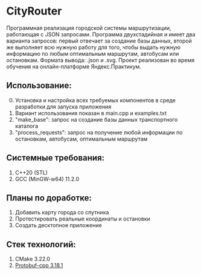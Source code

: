 CityRouter
=============

Программная реализация городской системы маршрутизации, работающая с JSON запросами. Программа двухстадийная и имеет два варианта запросов: первый отвечает за создание базы данных, второй же выполняет всю нужную работу для того, чтобы выдать нужную информацию по любым оптимальным маршрутам, автобусам или остановкам. Формата вывода: .json и .svg. Проект реализован во время обучения на онлайн-платформе Яндекс.Практикум. 

**Использование:**
-------

0. Установка и настройка всех требуемых компонентов в среде разработки для запуска приложения
1. Вариант использования показан в main.cpp и examples.txt
2. "make_base": запрос на создание базы данных транспортного каталога
3. "process_requests": запрос на получение любой информации по остановкам, автобусам, оптимальным маршрутам


**Системные требования:**
-------

1. C++20 (STL)
2. GCC (MinGW-w64) 11.2.0


**Планы по доработке:**
-------

1. Добавить карту города со спутника
2. Протестировать реальные координаты и остановки
3. Создать десктопное приложение


**Стек технологий:**
-------

1. CMake 3.22.0
2. [Protobuf-cpp 3.18.1](https://github.com/protocolbuffers/protobuf)

